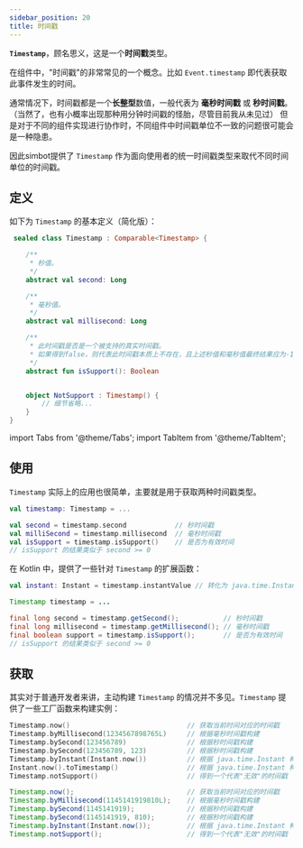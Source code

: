 ```yaml
---
sidebar_position: 20
title: 时间戳
---
```


**`Timestamp`**，顾名思义，这是一个**时间戳**类型。

在组件中，"时间戳"的非常常见的一个概念。比如 `Event.timestamp` 即代表获取此事件发生的时间。

通常情况下，时间戳都是一个**长整型**数值，一般代表为 **毫秒时间戳** 或 **秒时间戳**。
（当然了，也有小概率出现那种用分钟时间戳的怪胎，尽管目前我从未见过）
但是对于不同的组件实现进行协作时，不同组件中时间戳单位不一致的问题很可能会是一种隐患。

因此simbot提供了 `Timestamp` 作为面向使用者的统一时间戳类型来取代不同时间单位的时间戳。

## 定义

如下为 `Timestamp` 的基本定义（简化版）：

```kotlin
 sealed class Timestamp : Comparable<Timestamp> {

    /**
     * 秒值。
     */
    abstract val second: Long

    /**
     * 毫秒值。
     */
    abstract val millisecond: Long

    /**
     * 此时间戳是否是一个被支持的真实时间戳。
     * 如果得到false，则代表此时间戳本质上不存在，且上述秒值和毫秒值最终结果应为-1。
     */
    abstract fun isSupport(): Boolean


    object NotSupport : Timestamp() {
        // 细节省略...
    }
}
```


import Tabs from '@theme/Tabs';
import TabItem from '@theme/TabItem';


## 使用

`Timestamp` 实际上的应用也很简单，主要就是用于获取两种时间戳类型。

<Tabs groupId="code">
<TabItem value="Kotlin" attributes={{'data-value': `Kotlin`}}>

```kotlin
val timestamp: Timestamp = ...

val second = timestamp.second            // 秒时间戳
val milliSecond = timestamp.millisecond  // 毫秒时间戳
val isSupport = timestamp.isSupport()    // 是否为有效时间
// isSupport 的结果类似于 second >= 0
```

在 Kotlin 中，提供了一些针对 `Timestamp` 的扩展函数：

```kotlin
val instant: Instant = timestamp.instantValue // 转化为 java.time.Instant 对象
```

</TabItem>
<TabItem value="Java" attributes={{'data-value': `Java`}}>

```java
Timestamp timestamp = ...

final long second = timestamp.getSecond();           // 秒时间戳
final long millisecond = timestamp.getMillisecond(); // 毫秒时间戳
final boolean support = timestamp.isSupport();       // 是否为有效时间
// isSupport 的结果类似于 second >= 0
```

</TabItem>
</Tabs>

## 获取
其实对于普通开发者来讲，主动构建 `Timestamp` 的情况并不多见。`Timestamp` 提供了一些工厂函数来构建实例：


<Tabs groupId="code">
<TabItem value="Kotlin" attributes={{'data-value': `Kotlin`}}>

```kotlin
Timestamp.now()                             // 获取当前时间对应的时间戳
Timestamp.byMillisecond(1234567898765L)     // 根据毫秒时间戳构建
Timestamp.bySecond(123456789)               // 根据秒时间戳构建
Timestamp.bySecond(123456789, 123)          // 根据秒时间戳构建
Timestamp.byInstant(Instant.now())          // 根据 java.time.Instant 构建
Instant.now().toTimestamp()                 // 根据 java.time.Instant 构建
Timestamp.notSupport()                      // 得到一个代表"无效"的时间戳
```

</TabItem>
<TabItem value="Java" attributes={{'data-value': `Java`}}>

```java
Timestamp.now();                            // 获取当前时间对应的时间戳
Timestamp.byMillisecond(1145141919810L);    // 根据毫秒时间戳构建
Timestamp.bySecond(1145141919);             // 根据秒时间戳构建
Timestamp.bySecond(1145141919, 810);        // 根据秒时间戳构建
Timestamp.byInstant(Instant.now());         // 根据 java.time.Instant 构建
Timestamp.notSupport();                     // 得到一个代表"无效"的时间戳
```

</TabItem>
</Tabs>



